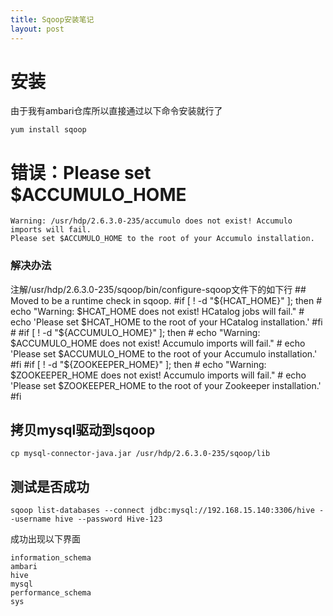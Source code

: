 ```yaml
---
title: Sqoop安装笔记
layout: post
---
```

# 安装
由于我有ambari仓库所以直接通过以下命令安装就行了

	yum install sqoop
# 错误：Please set $ACCUMULO_HOME
	Warning: /usr/hdp/2.6.3.0-235/accumulo does not exist! Accumulo imports will fail.
	Please set $ACCUMULO_HOME to the root of your Accumulo installation.
### 解决办法
注解/usr/hdp/2.6.3.0-235/sqoop/bin/configure-sqoop文件下的如下行
    ## Moved to be a runtime check in sqoop.
    #if [ ! -d "${HCAT_HOME}" ]; then
    #  echo "Warning: $HCAT_HOME does not exist! HCatalog jobs will fail."
    #  echo 'Please set $HCAT_HOME to the root of your HCatalog installation.'
    #fi
    #
    #if [ ! -d "${ACCUMULO_HOME}" ]; then
    #  echo "Warning: $ACCUMULO_HOME does not exist! Accumulo imports will fail."
    #  echo 'Please set $ACCUMULO_HOME to the root of your Accumulo installation.'
    #fi
    #if [ ! -d "${ZOOKEEPER_HOME}" ]; then
    #  echo "Warning: $ZOOKEEPER_HOME does not exist! Accumulo imports will fail."
    #  echo 'Please set $ZOOKEEPER_HOME to the root of your Zookeeper installation.'
    #fi


## 拷贝mysql驱动到sqoop

	cp mysql-connector-java.jar /usr/hdp/2.6.3.0-235/sqoop/lib
## 测试是否成功

	sqoop list-databases --connect jdbc:mysql://192.168.15.140:3306/hive --username hive --password Hive-123
成功出现以下界面
	
	information_schema
	ambari
	hive
	mysql
	performance_schema
	sys